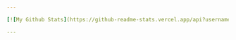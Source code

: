 ```yaml
---

[![My Github Stats](https://github-readme-stats.vercel.app/api?username=crossphoton&show_icons=true&count_private=true&include_all_commits=true&theme=dark)](https://github.com/crossphoton/)

---
```

